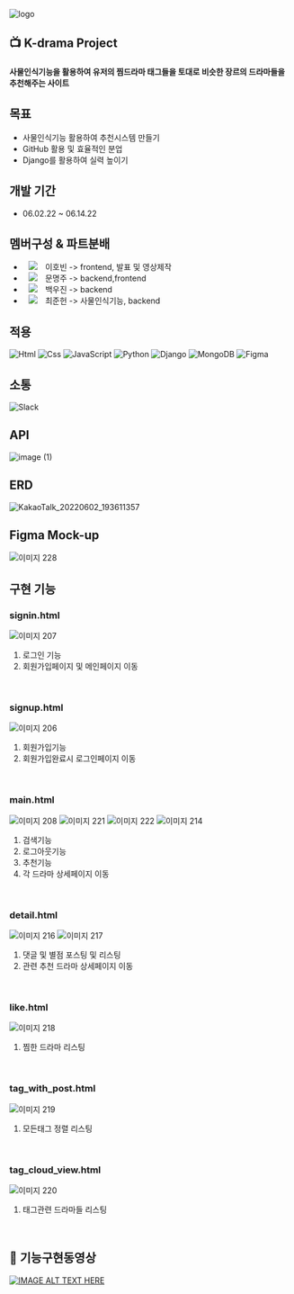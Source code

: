 ![logo](https://user-images.githubusercontent.com/102009707/187976345-7be6f134-113f-4def-9b97-e46bfe86c330.png)

## 📺 K-drama Project
#### 사물인식기능을 활용하여 유저의 찜드라마 태그들을 토대로 비슷한 장르의 드라마들을 추천해주는 사이트

## 목표
-   사물인식기능 활용하여 추천시스템 만들기
-   GitHub 활용 및 효율적인 분업
-   Django를 활용하여 실력 높이기

## 개발 기간
-   06.02.22 ~ 06.14.22

## 멤버구성 & 파트분배
-   <a href="https://github.com/DingoFreestyle"><img 
          src="http://img.shields.io/badge/-Git%20Hub-010000?style=flat&logo=github&link=https://alpox.kr"
          style="height : auto; margin-left : 10px; margin-right : 10px;"/></a> 이호빈 -> frontend, 발표 및 영상제작
-   <a href="https://github.com/Moonmooj"><img 
          src="http://img.shields.io/badge/-Git%20Hub-010000?style=flat&logo=github&link=https://alpox.kr"
          style="height : auto; margin-left : 10px; margin-right : 10px;"/></a> 문명주 -> backend,frontend
-   <a href="https://github.com/woojin9606"><img 
          src="http://img.shields.io/badge/-Git%20Hub-010000?style=flat&logo=github&link=https://alpox.kr"
          style="height : auto; margin-left : 10px; margin-right : 10px;"/></a> 백우진 -> backend
-   <a href="https://github.com/attabooi"><img 
          src="http://img.shields.io/badge/-Git%20Hub-010000?style=flat&logo=github&link=https://alpox.kr"
          style="height : auto; margin-left : 10px; margin-right : 10px;"/></a> 최준헌 -> 사물인식기능, backend
          
## 적용
<img alt="Html" src ="https://img.shields.io/badge/HTML5-E34F26.svg?&style=for-the-badge&logo=HTML5&logoColor=white"/> <img alt="Css" src ="https://img.shields.io/badge/CSS3-1572B6.svg?&style=for-the-badge&logo=CSS3&logoColor=white"/> <img alt="JavaScript" src ="https://img.shields.io/badge/JavaScriipt-F7DF1E.svg?&style=for-the-badge&logo=JavaScript&logoColor=black"/> <img alt="Python" src ="https://img.shields.io/badge/Python-3776AB.svg?&style=for-the-badge&logo=Python&logoColor=white"/> <img alt="Django" src ="https://img.shields.io/badge/Django-E34F30.svg?&style=for-the-badge&logo=Django&logoColor=white"/> <img alt="MongoDB" src ="https://img.shields.io/badge/MongoDB-3DDC84.svg?&style=for-the-badge&logo=MongoDB&logoColor=black"/> <img alt="Figma" src ="https://img.shields.io/badge/Figma-6F6EAE.svg?&style=for-the-badge&logo=Figma&logoColor=black"/>

## 소통
<img alt="Slack" src ="https://img.shields.io/badge/Slack-8A576D.svg?&style=for-the-badge&logo=Slack&logoColor=black"/>

## API
![image (1)](https://user-images.githubusercontent.com/102009707/187976824-47d6d6b1-e159-4848-a14f-7918de894420.png)

## ERD
![KakaoTalk_20220602_193611357](https://user-images.githubusercontent.com/102009707/173728790-8527725e-d02c-4ec1-8062-d13876804897.png)

## Figma Mock-up
![이미지 228](https://user-images.githubusercontent.com/102009707/173729338-1826902a-a711-479b-820d-8f2fddea5bb0.png)

## 구현 기능
### signin.html<br>
![이미지 207](https://user-images.githubusercontent.com/102009707/187977150-13028915-b6d2-41b1-a34d-6151ba9cf03a.png)
<br>
1. 로그인 기능 
2. 회원가입페이지 및 메인페이지 이동
<br>

### signup.html<br>
![이미지 206](https://user-images.githubusercontent.com/102009707/187977297-9c17669a-bf93-4c74-a57c-2fdebcc427c2.png)
<br>
1. 회원가입기능
2. 회원가입완료시 로그인페이지 이동
<br>

### main.html<br>
![이미지 208](https://user-images.githubusercontent.com/102009707/187977411-a9b0b7ef-2d65-4579-8c98-ae9f654d85ee.png)
![이미지 221](https://user-images.githubusercontent.com/102009707/187977443-d2149a6e-e96d-488f-a532-0a871d2c0bd5.png)
![이미지 222](https://user-images.githubusercontent.com/102009707/187977455-08a2f24f-3c67-4bad-b8d3-f226988c7df6.png)
![이미지 214](https://user-images.githubusercontent.com/102009707/187977484-09994cbd-21d0-4a04-8f49-a0eb9fcab8a2.png)
<br>
1. 검색기능
2. 로그아웃기능
3. 추천기능
4. 각 드라마 상세페이지 이동
<br>

### detail.html<br>
![이미지 216](https://user-images.githubusercontent.com/102009707/187977586-ae332c7e-0c09-4b7c-8a7a-4329ade77d46.png)
![이미지 217](https://user-images.githubusercontent.com/102009707/187977598-3f65ae46-0723-447c-a42f-0965e188097c.png)
<br>
1. 댓글 및 별점 포스팅 및 리스팅
2. 관련 추천 드라마 상세페이지 이동
<br>

### like.html<br>
![이미지 218](https://user-images.githubusercontent.com/102009707/187978074-34a680bd-77b6-4536-9f2f-f3a9ee593542.png)
<br>
1. 찜한 드라마 리스팅
<br>

### tag_with_post.html<br>
![이미지 219](https://user-images.githubusercontent.com/102009707/187978596-374a2cca-1d22-4269-854d-04fc053b8e4f.png)
<br>
1. 모든태그 정렬 리스팅
<br>

### tag_cloud_view.html<br>
![이미지 220](https://user-images.githubusercontent.com/102009707/187978411-fd3d3a7c-0dc0-4ce0-9daa-0f290f97ee0f.png)
<br>
1. 태그관련 드라마들 리스팅
<br>

## 👀 기능구현동영상
[![IMAGE ALT TEXT HERE](https://iboxcomein.com/wp-content/uploads/2021/08/%EC%9C%A0%ED%8A%9C%EB%B8%8C_%EB%A1%9C%EA%B3%A0.png)](https://www.youtube.com/watch?v=SqhBUMCGEAU)



